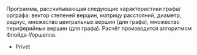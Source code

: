 <p>
Программа, рассчитывающая следующие характеристики графа/орграфа:
вектор степеней вершин, матрицу расстояний, диаметр, радиус,
множество центральных вершин (для графа), множество периферийных
вершин (для графа). Расчёт производится алгоритмом Флойда-Уоршелла.
</p>
<ul>
    <li>Privet</li>
</ul>